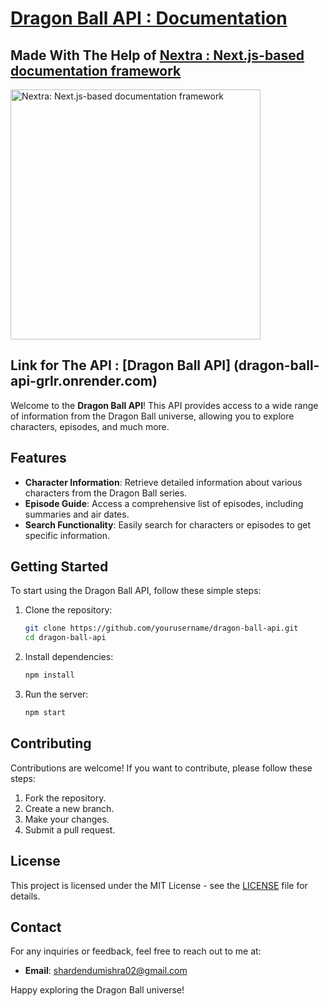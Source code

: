 # [Dragon Ball API : Documentation](https://shardendu-mishra-documentation-dragon-ball-api.vercel.app/)

## Made With The Help of [Nextra : Next.js-based documentation framework](https://nextra.site/)
<img src="https://imgs.search.brave.com/3-gyYRJvSdvXgTIb5RkQwvP1bPTV3NkCfVCqtJlJh_M/rs:fit:860:0:0:0/g:ce/aHR0cHM6Ly9jZG4t/MC5zZWN1cml0eW9u/bGluZS5pbmZvL3dw/LWNvbnRlbnQvdXBs/b2Fkcy8yMDI0LzA5/L05leHRqcy1sb2dv/LnN2Z18ucG5n" alt="Nextra: Next.js-based documentation framework" width="400"/>

## Link for The API : [Dragon Ball API] (dragon-ball-api-grlr.onrender.com)

Welcome to the **Dragon Ball API**! This API provides access to a wide range of information from the Dragon Ball universe, allowing you to explore characters, episodes, and much more.

## Features

- **Character Information**: Retrieve detailed information about various characters from the Dragon Ball series.
- **Episode Guide**: Access a comprehensive list of episodes, including summaries and air dates.
- **Search Functionality**: Easily search for characters or episodes to get specific information.

## Getting Started

To start using the Dragon Ball API, follow these simple steps:

1. Clone the repository:
   ```bash
   git clone https://github.com/yourusername/dragon-ball-api.git
   cd dragon-ball-api
   ```

2. Install dependencies:
   ```bash
   npm install
   ```

3. Run the server:
   ```bash
   npm start
   ```

## Contributing

Contributions are welcome! If you want to contribute, please follow these steps:

1. Fork the repository.
2. Create a new branch.
3. Make your changes.
4. Submit a pull request.

## License

This project is licensed under the MIT License - see the [LICENSE](LICENSE) file for details.

## Contact

For any inquiries or feedback, feel free to reach out to me at:

- **Email**: shardendumishra02@gmail.com

Happy exploring the Dragon Ball universe!
